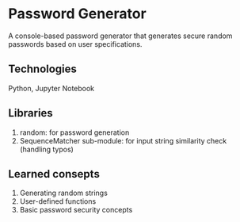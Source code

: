 # Password Generator
A console-based password generator that generates secure random passwords based on user specifications.
## Technologies
Python, Jupyter Notebook
## Libraries
1. random: for password generation
2. SequenceMatcher sub-module: for input string similarity check (handling typos)
## Learned consepts
1. Generating random strings
2. User-defined functions
3. Basic password security concepts
